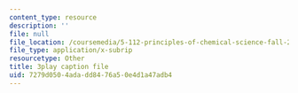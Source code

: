 ```yaml
---
content_type: resource
description: ''
file: null
file_location: /coursemedia/5-112-principles-of-chemical-science-fall-2005/7279d0504adadd8476a50e4d1a47adb4_u95Cxl2IeNc.srt
file_type: application/x-subrip
resourcetype: Other
title: 3play caption file
uid: 7279d050-4ada-dd84-76a5-0e4d1a47adb4
---
```

